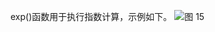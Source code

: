 exp()函数用于执行指数计算，示例如下。
![图 15](/img/src/metrics/41.exp()/5f09cb14d234a05b7cc866d52db660ee088471cbb8be4000d3bf11b133af4f9c.png)  
